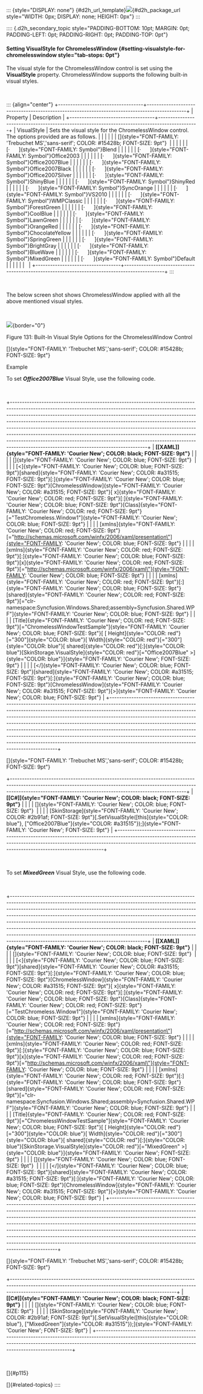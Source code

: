 ::: {style="DISPLAY: none"}
[](ms-xhelp:///?Id=d2h_url_template){#d2h_url_template}![](!package_url!){#d2h_package_url style="WIDTH: 0px; DISPLAY: none; HEIGHT: 0px"}
:::

:::: {.d2h_secondary_topic style="PADDING-BOTTOM: 10pt; MARGIN: 0pt; PADDING-LEFT: 0pt; PADDING-RIGHT: 0pt; PADDING-TOP: 0pt"}
#### Setting VisualStyle for ChromelessWindow {#setting-visualstyle-for-chromelesswindow style="tab-stops: 0pt"}

The visual style for the ChromelessWindow control is set using the **VisualStyle** property. ChromelessWindow supports the following built-in visual styles. 

 

::: {align="center"}
+-----------------------------------+----------------------------------------------------------------------------------------------+
| Property                          | Description                                                                                  |
+-----------------------------------+----------------------------------------------------------------------------------------------+
| VisualStyle                       | Sets the visual style for the ChromelessWindow control. The options provided are as follows. |
|                                   |                                                                                              |
|                                   | []{style="FONT-FAMILY: 'Trebuchet MS','sans-serif'; COLOR: #15428b; FONT-SIZE: 9pt"}         |
|                                   |                                                                                              |
|                                   | [·      ]{style="FONT-FAMILY: Symbol"}Blend                                                  |
|                                   |                                                                                              |
|                                   | [·      ]{style="FONT-FAMILY: Symbol"}Office2003                                             |
|                                   |                                                                                              |
|                                   | [·      ]{style="FONT-FAMILY: Symbol"}Office2007Blue                                         |
|                                   |                                                                                              |
|                                   | [·      ]{style="FONT-FAMILY: Symbol"}Office2007Black                                        |
|                                   |                                                                                              |
|                                   | [·      ]{style="FONT-FAMILY: Symbol"}Office2007Silver                                       |
|                                   |                                                                                              |
|                                   | [·      ]{style="FONT-FAMILY: Symbol"}ShinyBlue                                              |
|                                   |                                                                                              |
|                                   | [·      ]{style="FONT-FAMILY: Symbol"}ShinyRed                                               |
|                                   |                                                                                              |
|                                   | [·      ]{style="FONT-FAMILY: Symbol"}SyncOrange                                             |
|                                   |                                                                                              |
|                                   | [·      ]{style="FONT-FAMILY: Symbol"}VS2010                                                 |
|                                   |                                                                                              |
|                                   | [·      ]{style="FONT-FAMILY: Symbol"}WMPClassic                                             |
|                                   |                                                                                              |
|                                   | [·      ]{style="FONT-FAMILY: Symbol"}ForestGreen                                            |
|                                   |                                                                                              |
|                                   | [·      ]{style="FONT-FAMILY: Symbol"}CoolBlue                                               |
|                                   |                                                                                              |
|                                   | [·      ]{style="FONT-FAMILY: Symbol"}LawnGreen                                              |
|                                   |                                                                                              |
|                                   | [·      ]{style="FONT-FAMILY: Symbol"}OrangeRed                                              |
|                                   |                                                                                              |
|                                   | [·      ]{style="FONT-FAMILY: Symbol"}ChocolateYellow                                        |
|                                   |                                                                                              |
|                                   | [·      ]{style="FONT-FAMILY: Symbol"}SpringGreen                                            |
|                                   |                                                                                              |
|                                   | [·      ]{style="FONT-FAMILY: Symbol"}BrightGray                                             |
|                                   |                                                                                              |
|                                   | [·      ]{style="FONT-FAMILY: Symbol"}BlueWave                                               |
|                                   |                                                                                              |
|                                   | [·      ]{style="FONT-FAMILY: Symbol"}MixedGreen                                             |
|                                   |                                                                                              |
|                                   | [·      ]{style="FONT-FAMILY: Symbol"}Default                                                |
|                                   |                                                                                              |
|                                   |                                                                                              |
+-----------------------------------+----------------------------------------------------------------------------------------------+
:::

 

The below screen shot shows ChromelessWindow applied with all the above mentioned visual styles.

 

![](ImagesExt/image30_133.png){border="0"}

Figure 131: Built-In Visual Style Options for the ChromelessWindow Control

[]{style="FONT-FAMILY: 'Trebuchet MS','sans-serif'; COLOR: #15428b; FONT-SIZE: 9pt"} 

Example

To set ***Office2007Blue*** Visual Style, use the following code.

 

+--------------------------------------------------------------------------------------------------------------------------------------------------------------------------------------------------------------------------------------------------------------------------------------------------------------------------------------------------------------------------------------------------------------------------------------------------------------------------------------------------------------------------------------------------------------------------------------------------------------------------+
| **[\[XAML\]]{style="FONT-FAMILY: 'Courier New'; COLOR: black; FONT-SIZE: 9pt"}**                                                                                                                                                                                                                                                                                                                                                                                                                                                                                                                                         |
|                                                                                                                                                                                                                                                                                                                                                                                                                                                                                                                                                                                                                          |
| []{style="FONT-FAMILY: 'Courier New'; COLOR: blue; FONT-SIZE: 9pt"}                                                                                                                                                                                                                                                                                                                                                                                                                                                                                                                                                      |
|                                                                                                                                                                                                                                                                                                                                                                                                                                                                                                                                                                                                                          |
| [\<]{style="FONT-FAMILY: 'Courier New'; COLOR: blue; FONT-SIZE: 9pt"}[shared]{style="FONT-FAMILY: 'Courier New'; COLOR: #a31515; FONT-SIZE: 9pt"}[:]{style="FONT-FAMILY: 'Courier New'; COLOR: blue; FONT-SIZE: 9pt"}[ChromelessWindow]{style="FONT-FAMILY: 'Courier New'; COLOR: #a31515; FONT-SIZE: 9pt"}[ x]{style="FONT-FAMILY: 'Courier New'; COLOR: red; FONT-SIZE: 9pt"}[:]{style="FONT-FAMILY: 'Courier New'; COLOR: blue; FONT-SIZE: 9pt"}[Class]{style="FONT-FAMILY: 'Courier New'; COLOR: red; FONT-SIZE: 9pt"}[=\"TestChromeless.Window1\"]{style="FONT-FAMILY: 'Courier New'; COLOR: blue; FONT-SIZE: 9pt"} |
|                                                                                                                                                                                                                                                                                                                                                                                                                                                                                                                                                                                                                          |
| [xmlns]{style="FONT-FAMILY: 'Courier New'; COLOR: red; FONT-SIZE: 9pt"}[=\"http://schemas.microsoft.com/winfx/2006/xaml/presentation\"]{style="FONT-FAMILY: 'Courier New'; COLOR: blue; FONT-SIZE: 9pt"}                                                                                                                                                                                                                                                                                                                                                                                                                 |
|                                                                                                                                                                                                                                                                                                                                                                                                                                                                                                                                                                                                                          |
| [xmlns]{style="FONT-FAMILY: 'Courier New'; COLOR: red; FONT-SIZE: 9pt"}[:]{style="FONT-FAMILY: 'Courier New'; COLOR: blue; FONT-SIZE: 9pt"}[x]{style="FONT-FAMILY: 'Courier New'; COLOR: red; FONT-SIZE: 9pt"}[=\"http://schemas.microsoft.com/winfx/2006/xaml\"]{style="FONT-FAMILY: 'Courier New'; COLOR: blue; FONT-SIZE: 9pt"}                                                                                                                                                                                                                                                                                       |
|                                                                                                                                                                                                                                                                                                                                                                                                                                                                                                                                                                                                                          |
| [xmlns]{style="FONT-FAMILY: 'Courier New'; COLOR: red; FONT-SIZE: 9pt"}[:]{style="FONT-FAMILY: 'Courier New'; COLOR: blue; FONT-SIZE: 9pt"}[shared]{style="FONT-FAMILY: 'Courier New'; COLOR: red; FONT-SIZE: 9pt"}[=\"clr-namespace:Syncfusion.Windows.Shared;assembly=Syncfusion.Shared.WPF\"]{style="FONT-FAMILY: 'Courier New'; COLOR: blue; FONT-SIZE: 9pt"}                                                                                                                                                                                                                                                        |
|                                                                                                                                                                                                                                                                                                                                                                                                                                                                                                                                                                                                                          |
| [Title]{style="FONT-FAMILY: 'Courier New'; COLOR: red; FONT-SIZE: 9pt"}[=\"ChromelessWindowTestSample\"]{style="FONT-FAMILY: 'Courier New'; COLOR: blue; FONT-SIZE: 9pt"}[ [ Height]{style="COLOR: red"}[=\"300\"]{style="COLOR: blue"}[ Width]{style="COLOR: red"}[=\"300\"]{style="COLOR: blue"}[ shared]{style="COLOR: red"}[:]{style="COLOR: blue"}[SkinStorage.VisualStyle]{style="COLOR: red"}[=\"Office2007Blue\" \>]{style="COLOR: blue"}]{style="FONT-FAMILY: 'Courier New'; FONT-SIZE: 9pt"}                                                                                                                   |
|                                                                                                                                                                                                                                                                                                                                                                                                                                                                                                                                                                                                                          |
| [\</]{style="FONT-FAMILY: 'Courier New'; COLOR: blue; FONT-SIZE: 9pt"}[shared]{style="FONT-FAMILY: 'Courier New'; COLOR: #a31515; FONT-SIZE: 9pt"}[:]{style="FONT-FAMILY: 'Courier New'; COLOR: blue; FONT-SIZE: 9pt"}[ChromelessWindow]{style="FONT-FAMILY: 'Courier New'; COLOR: #a31515; FONT-SIZE: 9pt"}[\>]{style="FONT-FAMILY: 'Courier New'; COLOR: blue; FONT-SIZE: 9pt"}                                                                                                                                                                                                                                        |
+--------------------------------------------------------------------------------------------------------------------------------------------------------------------------------------------------------------------------------------------------------------------------------------------------------------------------------------------------------------------------------------------------------------------------------------------------------------------------------------------------------------------------------------------------------------------------------------------------------------------------+

[]{style="FONT-FAMILY: 'Trebuchet MS','sans-serif'; COLOR: #15428b; FONT-SIZE: 9pt"} 

+------------------------------------------------------------------------------------------------------------------------------------------------------------------------------------------------------------------------------------+
| **[\[C#\]]{style="FONT-FAMILY: 'Courier New'; COLOR: black; FONT-SIZE: 9pt"}**                                                                                                                                                     |
|                                                                                                                                                                                                                                    |
| []{style="FONT-FAMILY: 'Courier New'; COLOR: blue; FONT-SIZE: 9pt"}                                                                                                                                                                |
|                                                                                                                                                                                                                                    |
| [SkinStorage]{style="FONT-FAMILY: 'Courier New'; COLOR: #2b91af; FONT-SIZE: 9pt"}[.SetVisualStyle([this]{style="COLOR: blue"}, [\"Office2007Blue\"]{style="COLOR: #a31515"});]{style="FONT-FAMILY: 'Courier New'; FONT-SIZE: 9pt"} |
+------------------------------------------------------------------------------------------------------------------------------------------------------------------------------------------------------------------------------------+

 

To set ***MixedGreen*** Visual Style, use the following code.

 

+--------------------------------------------------------------------------------------------------------------------------------------------------------------------------------------------------------------------------------------------------------------------------------------------------------------------------------------------------------------------------------------------------------------------------------------------------------------------------------------------------------------------------------------------------------------------------------------------------------------------------+
| **[\[XAML\]]{style="FONT-FAMILY: 'Courier New'; COLOR: black; FONT-SIZE: 9pt"}**                                                                                                                                                                                                                                                                                                                                                                                                                                                                                                                                         |
|                                                                                                                                                                                                                                                                                                                                                                                                                                                                                                                                                                                                                          |
| []{style="FONT-FAMILY: 'Courier New'; COLOR: blue; FONT-SIZE: 9pt"}                                                                                                                                                                                                                                                                                                                                                                                                                                                                                                                                                      |
|                                                                                                                                                                                                                                                                                                                                                                                                                                                                                                                                                                                                                          |
| [\<]{style="FONT-FAMILY: 'Courier New'; COLOR: blue; FONT-SIZE: 9pt"}[shared]{style="FONT-FAMILY: 'Courier New'; COLOR: #a31515; FONT-SIZE: 9pt"}[:]{style="FONT-FAMILY: 'Courier New'; COLOR: blue; FONT-SIZE: 9pt"}[ChromelessWindow]{style="FONT-FAMILY: 'Courier New'; COLOR: #a31515; FONT-SIZE: 9pt"}[ x]{style="FONT-FAMILY: 'Courier New'; COLOR: red; FONT-SIZE: 9pt"}[:]{style="FONT-FAMILY: 'Courier New'; COLOR: blue; FONT-SIZE: 9pt"}[Class]{style="FONT-FAMILY: 'Courier New'; COLOR: red; FONT-SIZE: 9pt"}[=\"TestChromeless.Window1\"]{style="FONT-FAMILY: 'Courier New'; COLOR: blue; FONT-SIZE: 9pt"} |
|                                                                                                                                                                                                                                                                                                                                                                                                                                                                                                                                                                                                                          |
| [xmlns]{style="FONT-FAMILY: 'Courier New'; COLOR: red; FONT-SIZE: 9pt"}[=\"http://schemas.microsoft.com/winfx/2006/xaml/presentation\"]{style="FONT-FAMILY: 'Courier New'; COLOR: blue; FONT-SIZE: 9pt"}                                                                                                                                                                                                                                                                                                                                                                                                                 |
|                                                                                                                                                                                                                                                                                                                                                                                                                                                                                                                                                                                                                          |
| [xmlns]{style="FONT-FAMILY: 'Courier New'; COLOR: red; FONT-SIZE: 9pt"}[:]{style="FONT-FAMILY: 'Courier New'; COLOR: blue; FONT-SIZE: 9pt"}[x]{style="FONT-FAMILY: 'Courier New'; COLOR: red; FONT-SIZE: 9pt"}[=\"http://schemas.microsoft.com/winfx/2006/xaml\"]{style="FONT-FAMILY: 'Courier New'; COLOR: blue; FONT-SIZE: 9pt"}                                                                                                                                                                                                                                                                                       |
|                                                                                                                                                                                                                                                                                                                                                                                                                                                                                                                                                                                                                          |
| [xmlns]{style="FONT-FAMILY: 'Courier New'; COLOR: red; FONT-SIZE: 9pt"}[:]{style="FONT-FAMILY: 'Courier New'; COLOR: blue; FONT-SIZE: 9pt"}[shared]{style="FONT-FAMILY: 'Courier New'; COLOR: red; FONT-SIZE: 9pt"}[=\"clr-namespace:Syncfusion.Windows.Shared;assembly=Syncfusion.Shared.WPF\"]{style="FONT-FAMILY: 'Courier New'; COLOR: blue; FONT-SIZE: 9pt"}                                                                                                                                                                                                                                                        |
|                                                                                                                                                                                                                                                                                                                                                                                                                                                                                                                                                                                                                          |
| [Title]{style="FONT-FAMILY: 'Courier New'; COLOR: red; FONT-SIZE: 9pt"}[=\"ChromelessWindowTestSample\"]{style="FONT-FAMILY: 'Courier New'; COLOR: blue; FONT-SIZE: 9pt"}[ [ Height]{style="COLOR: red"}[=\"300\"]{style="COLOR: blue"}[ Width]{style="COLOR: red"}[=\"300\"]{style="COLOR: blue"}[ shared]{style="COLOR: red"}[:]{style="COLOR: blue"}[SkinStorage.VisualStyle]{style="COLOR: red"}[=\"MixedGreen\" \>]{style="COLOR: blue"}]{style="FONT-FAMILY: 'Courier New'; FONT-SIZE: 9pt"}                                                                                                                       |
|                                                                                                                                                                                                                                                                                                                                                                                                                                                                                                                                                                                                                          |
| []{style="FONT-FAMILY: 'Courier New'; COLOR: blue; FONT-SIZE: 9pt"}                                                                                                                                                                                                                                                                                                                                                                                                                                                                                                                                                      |
|                                                                                                                                                                                                                                                                                                                                                                                                                                                                                                                                                                                                                          |
| [\</]{style="FONT-FAMILY: 'Courier New'; COLOR: blue; FONT-SIZE: 9pt"}[shared]{style="FONT-FAMILY: 'Courier New'; COLOR: #a31515; FONT-SIZE: 9pt"}[:]{style="FONT-FAMILY: 'Courier New'; COLOR: blue; FONT-SIZE: 9pt"}[ChromelessWindow]{style="FONT-FAMILY: 'Courier New'; COLOR: #a31515; FONT-SIZE: 9pt"}[\>]{style="FONT-FAMILY: 'Courier New'; COLOR: blue; FONT-SIZE: 9pt"}                                                                                                                                                                                                                                        |
+--------------------------------------------------------------------------------------------------------------------------------------------------------------------------------------------------------------------------------------------------------------------------------------------------------------------------------------------------------------------------------------------------------------------------------------------------------------------------------------------------------------------------------------------------------------------------------------------------------------------------+

[]{style="FONT-FAMILY: 'Trebuchet MS','sans-serif'; COLOR: #15428b; FONT-SIZE: 9pt"} 

+--------------------------------------------------------------------------------------------------------------------------------------------------------------------------------------------------------------------------------+
| **[\[C#\]]{style="FONT-FAMILY: 'Courier New'; COLOR: black; FONT-SIZE: 9pt"}**                                                                                                                                                 |
|                                                                                                                                                                                                                                |
| []{style="FONT-FAMILY: 'Courier New'; COLOR: blue; FONT-SIZE: 9pt"}                                                                                                                                                            |
|                                                                                                                                                                                                                                |
| [SkinStorage]{style="FONT-FAMILY: 'Courier New'; COLOR: #2b91af; FONT-SIZE: 9pt"}[.SetVisualStyle([this]{style="COLOR: blue"}, [\"MixedGreen\"]{style="COLOR: #a31515"});]{style="FONT-FAMILY: 'Courier New'; FONT-SIZE: 9pt"} |
+--------------------------------------------------------------------------------------------------------------------------------------------------------------------------------------------------------------------------------+

 

[]{#p115} 

[]{#related-topics}
::::
